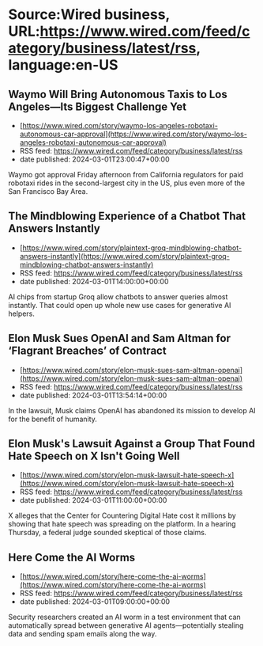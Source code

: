 # Source:Wired business, URL:https://www.wired.com/feed/category/business/latest/rss, language:en-US

## Waymo Will Bring Autonomous Taxis to Los Angeles—Its Biggest Challenge Yet
 - [https://www.wired.com/story/waymo-los-angeles-robotaxi-autonomous-car-approval](https://www.wired.com/story/waymo-los-angeles-robotaxi-autonomous-car-approval)
 - RSS feed: https://www.wired.com/feed/category/business/latest/rss
 - date published: 2024-03-01T23:00:47+00:00

Waymo got approval Friday afternoon from California regulators for paid robotaxi rides in the second-largest city in the US, plus even more of the San Francisco Bay Area.

## The Mindblowing Experience of a Chatbot That Answers Instantly
 - [https://www.wired.com/story/plaintext-groq-mindblowing-chatbot-answers-instantly](https://www.wired.com/story/plaintext-groq-mindblowing-chatbot-answers-instantly)
 - RSS feed: https://www.wired.com/feed/category/business/latest/rss
 - date published: 2024-03-01T14:00:00+00:00

AI chips from startup Groq allow chatbots to answer queries almost instantly. That could open up whole new use cases for generative AI helpers.

## Elon Musk Sues OpenAI and Sam Altman for ‘Flagrant Breaches’ of Contract
 - [https://www.wired.com/story/elon-musk-sues-sam-altman-openai](https://www.wired.com/story/elon-musk-sues-sam-altman-openai)
 - RSS feed: https://www.wired.com/feed/category/business/latest/rss
 - date published: 2024-03-01T13:54:14+00:00

In the lawsuit, Musk claims OpenAI has abandoned its mission to develop AI for the benefit of humanity.

## Elon Musk's Lawsuit Against a Group That Found Hate Speech on X Isn't Going Well
 - [https://www.wired.com/story/elon-musk-lawsuit-hate-speech-x](https://www.wired.com/story/elon-musk-lawsuit-hate-speech-x)
 - RSS feed: https://www.wired.com/feed/category/business/latest/rss
 - date published: 2024-03-01T11:00:00+00:00

X alleges that the Center for Countering Digital Hate cost it millions by showing that hate speech was spreading on the platform. In a hearing Thursday, a federal judge sounded skeptical of those claims.

## Here Come the AI Worms
 - [https://www.wired.com/story/here-come-the-ai-worms](https://www.wired.com/story/here-come-the-ai-worms)
 - RSS feed: https://www.wired.com/feed/category/business/latest/rss
 - date published: 2024-03-01T09:00:00+00:00

Security researchers created an AI worm in a test environment that can automatically spread between generative AI agents—potentially stealing data and sending spam emails along the way.

